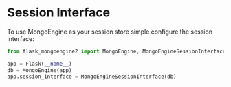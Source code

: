 # Session Interface

To use MongoEngine as your session store simple configure the session interface:

```python
from flask_mongoengine2 import MongoEngine, MongoEngineSessionInterface

app = Flask(__name__)
db = MongoEngine(app)
app.session_interface = MongoEngineSessionInterface(db)
```
